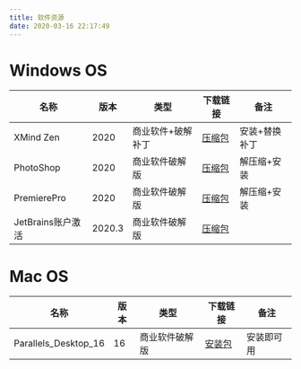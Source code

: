 ```yaml
---
title: 软件资源
date: 2020-03-16 22:17:49
---
```


# Windows OS
|  名称  | 版本 | 类型  | 下载链接 | 备注 |
|  ----  | ---- | ----  | ---- | ---- |
| XMind Zen | 2020 | 商业软件+破解补丁 | [压缩包](https://cloud.189.cn/t/qI7JzmeuiiEj) |安装+替换补丁 |
| PhotoShop | 2020 | 商业软件破解版 | [压缩包](https://cloud.189.cn/t/viANJjUjmuQ3) | 解压缩+安装 |
| PremierePro | 2020 | 商业软件破解版 | [压缩包](https://cloud.189.cn/t/Nj2ARnau22u2) | 解压缩+安装 |
| JetBrains账户激活 | 2020.3 | 商业软件破解版 | [压缩包](https://cloud.189.cn/t/QRBVfyVvqEbm) |

# Mac OS
|  名称  | 版本 | 类型  | 下载链接 | 备注 |
|  ----  | ---- | ----  | ---- | ---- |
| Parallels_Desktop_16 | 16 | 商业软件破解版 | [安装包](https://cloud.189.cn/t/fIVvqmVBviaq) | 安装即可用 |
